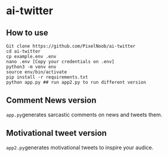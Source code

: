 # ai-twitter

## How to use
````
Git clone https://github.com/PixelNoob/ai-twitter
cd ai-twitter
cp example.env .env
nano .env [Copy your credentials on .env]
python3 -m venv env
source env/bin/activate
pip install -r requirements.txt
python app.py ## run app2.py to run different version
````

## Comment News version

```app.py```generates sarcastic comments on news and tweets them.

## Motivational tweet version

```app2.py```generates motivational tweets to inspire your audice.



